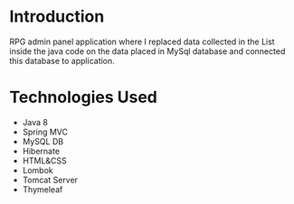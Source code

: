 # Introduction
RPG admin panel application where I replaced data collected in the List inside the java code on the data placed in MySql database and connected this database to application.

# Technologies Used
- Java 8
- Spring MVC
- MySQL DB
- Hibernate
- HTML&CSS
- Lombok
- Tomcat Server
- Thymeleaf
